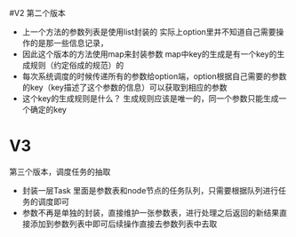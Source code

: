 #V2
第二个版本
* 上一个方法的参数列表是使用list封装的 实际上option里并不知道自己需要操作的是那一些信息记录，
* 因此这个版本的方法使用map来封装参数  map中key的生成是有一个key的生成规则（约定俗成的规范）的
* 每次系统调度的时候传递所有的参数给option端，option根据自己需要的参数的key（key描述了这个参数的信息）可以获取到相应的参数
* 这个key的生成规则是什么？ 生成规则应该是唯一的，同一个参数只能生成一个确定的key
# V3
第三个版本，调度任务的抽取
* 封装一层Task 里面是参数表和node节点的任务队列，只需要根据队列进行任务的调度即可
* 参数不再是单独的封装，直接维护一张参数表，进行处理之后返回的新结果直接添加到参数列表中即可后续操作直接去参数列表中去取
